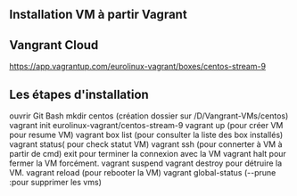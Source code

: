 ## Installation VM à partir Vagrant
## Vangrant Cloud
https://app.vagrantup.com/eurolinux-vagrant/boxes/centos-stream-9

## Les étapes d'installation
ouvrir Git Bash
mkdir centos (création dossier sur /D/Vangrant-VMs/centos)
vagrant init eurolinux-vagrant/centos-stream-9
vagrant up (pour créer VM pour resume VM)
vagrant box list (pour consulter la liste des box installés)
vagrant status( pour check statut VM)
vagrant ssh (pour connerter à VM à partir de cmd)
exit pour terminer la connexion avec la VM
vagrant halt pour fermer la VM forcément.
vagrant suspend 
vagrant destroy pour détruire la VM.
vagrant reload (pour rebooter la VM)
vagrant global-status (--prune :pour supprimer les vms)